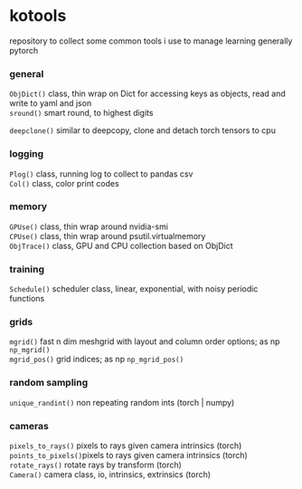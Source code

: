 # kotools
repository to collect some common tools i use to manage learning
generally pytorch


### general
`ObjDict()`         class, thin wrap on Dict for accessing keys as objects, read and write to yaml and json <br>
`sround()`          smart round, to highest digits <br>

`deepclone()`       similar to deepcopy, clone and detach torch tensors to cpu <br>

### logging
`Plog()`            class, running log to collect to pandas csv <br>
`Col()`             class, color print codes<br>

### memory
`GPUse()`           class, thin wrap around nvidia-smi <br>
`CPUse()`           class, thin wrap around psutil.virtualmemory <br>
`ObjTrace()`        class, GPU and CPU collection based on ObjDict <br>

### training 
`Schedule()`        scheduler class, linear, exponential, with noisy periodic functions <br>

### grids
`mgrid()`           fast n dim meshgrid with layout and column order options; as np `np_mgrid()` <br>
`mgrid_pos()`       grid indices; as np `np_mgrid_pos()` <br>

### random sampling
`unique_randint()`  non repeating random ints (torch | numpy)<br>

### cameras
`pixels_to_rays()`  pixels to rays given camera intrinsics (torch)<br>
`points_to_pixels()`pixels to rays given camera intrinsics (torch)<br>
`rotate_rays()`     rotate rays by transform (torch)<br>
`Camera()`          camera class, io, intrinsics, extrinsics (torch)
